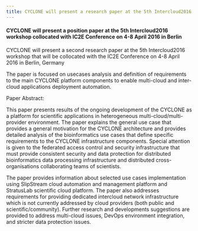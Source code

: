```yaml
---
title: CYCLONE will present a research paper at the 5th Intercloud2016 workshop
---
```

#### CYCLONE will present a position paper at the 5th Intercloud2016 workshop collocated with IC2E Conference on 4-8 April 2016 in Berlin

CYCLONE will present a second research paper at the 5th Intercloud2016 workshop that will be collocated with the IC2E Conference on 4-8 April 2016 in Berlin, Germany

<!-- more -->

The paper is focused on usecases analysis and definition of requirements to the main CYCLONE platform components to enable multi-cloud and inter-cloud applications deployment automation.

Paper Abstract:

This paper presents results of the ongoing development of the CYCLONE as a platform for scientific applications in heterogeneous multi-cloud/multi-provider environment. The paper explains the general use case that provides a general motivation for the CYCLONE architecture and provides detailed analysis of the bioinformatics use cases that define specific requirements to the CYCLONE infrastructure components. Special attention is given to the federated access control and security infrastructure that must provide consistent security and data protection for distributed bioinformatics data processing infrastructure and distributed cross-organisations collaborating teams of scientists.

The paper provides information about selected use cases implementation using SlipStream cloud automation and management platform and StratusLab scientific cloud platform. The paper also addresses requirements for providing dedicated intercloud network infrastructure which is not currently addressed by cloud providers (both public and scientific/community). Further research and developments suggestions are provided to address multi-cloud issues, DevOps environment integration, and stricter data protection issues.

